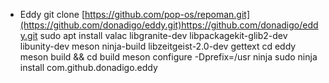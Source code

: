 * Eddy
git clone [https://github.com/pop-os/repoman.git](https://github.com/donadigo/eddy.git)https://github.com/donadigo/eddy.git 
sudo apt install valac libgranite-dev libpackagekit-glib2-dev libunity-dev meson ninja-build libzeitgeist-2.0-dev gettext 
cd eddy 
meson build && cd build 
meson configure -Dprefix=/usr 
ninja 
sudo ninja install 
com.github.donadigo.eddy 
